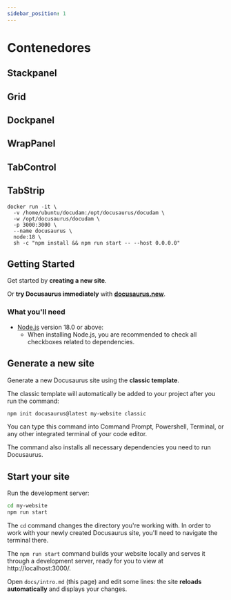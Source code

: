 ```yaml
---
sidebar_position: 1
---
```


# Contenedores

## Stackpanel

## Grid

## Dockpanel

## WrapPanel

## TabControl

## TabStrip



```
docker run -it \
  -v /home/ubuntu/docudam:/opt/docusaurus/docudam \
  -w /opt/docusaurus/docudam \
  -p 3000:3000 \
  --name docusaurus \
  node:18 \
  sh -c "npm install && npm run start -- --host 0.0.0.0"
```

## Getting Started

Get started by **creating a new site**.

Or **try Docusaurus immediately** with **[docusaurus.new](https://docusaurus.new)**.

### What you'll need

- [Node.js](https://nodejs.org/en/download/) version 18.0 or above:
  - When installing Node.js, you are recommended to check all checkboxes related to dependencies.

## Generate a new site

Generate a new Docusaurus site using the **classic template**.

The classic template will automatically be added to your project after you run the command:

```bash
npm init docusaurus@latest my-website classic
```

You can type this command into Command Prompt, Powershell, Terminal, or any other integrated terminal of your code editor.

The command also installs all necessary dependencies you need to run Docusaurus.

## Start your site

Run the development server:

```bash
cd my-website
npm run start
```

The `cd` command changes the directory you're working with. In order to work with your newly created Docusaurus site, you'll need to navigate the terminal there.

The `npm run start` command builds your website locally and serves it through a development server, ready for you to view at http://localhost:3000/.

Open `docs/intro.md` (this page) and edit some lines: the site **reloads automatically** and displays your changes.
